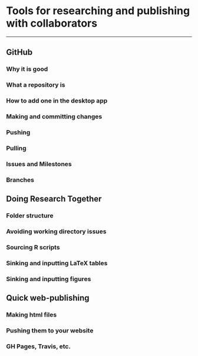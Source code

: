 # Tools for researching and publishing with collaborators

 ----------------------------------------------------------------------------

## GitHub

### Why it is good

### What a repository is 

### How to add one in the desktop app

### Making and committing changes 

### Pushing

### Pulling

### Issues and Milestones 

### Branches

## Doing Research Together

### Folder structure

### Avoiding working directory issues

### Sourcing R scripts

### Sinking and inputting LaTeX tables

### Sinking and inputting figures

## Quick web-publishing

### Making html files

### Pushing them to your website

### GH Pages, Travis, etc.




